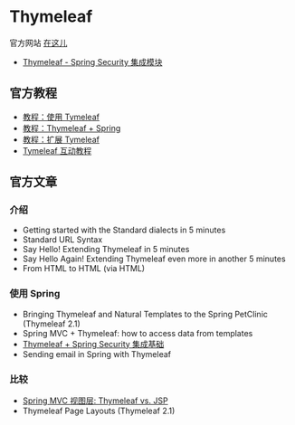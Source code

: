 # Thymeleaf

官方网站 [在这儿](http://www.thymeleaf.org/)

* [Thymeleaf - Spring Security 集成模块](thymeleaf-extras-springsecurity.md)

## 官方教程

* [教程：使用 Tymeleaf](http://www.thymeleaf.org/doc/tutorials/3.0/usingthymeleaf.html)
* [教程：Thymeleaf + Spring](http://www.thymeleaf.org/doc/tutorials/3.0/thymeleafspring.html)
* [教程：扩展 Tymeleaf](http://www.thymeleaf.org/doc/tutorials/3.0/extendingthymeleaf.html)
* [Tymeleaf 互动教程](http://itutorial.thymeleaf.org/)

## 官方文章

### 介绍

* Getting started with the Standard dialects in 5 minutes
* Standard URL Syntax
* Say Hello! Extending Thymeleaf in 5 minutes
* Say Hello Again! Extending Thymeleaf even more in another 5 minutes
* From HTML to HTML (via HTML)

### 使用 Spring

* Bringing Thymeleaf and Natural Templates to the Spring PetClinic (Thymeleaf 2.1)
* Spring MVC + Thymeleaf: how to access data from templates
* [Thymeleaf + Spring Security 集成基础](http://www.thymeleaf.org/doc/articles/springsecurity.html)
* Sending email in Spring with Thymeleaf

### 比较

* [Spring MVC 视图层: Thymeleaf vs. JSP](http://www.thymeleaf.org/doc/articles/thvsjsp.html)
* Thymeleaf Page Layouts (Thymeleaf 2.1)
